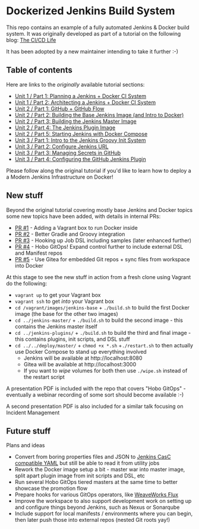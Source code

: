 # Dockerized Jenkins Build System

This repo contains an example of a fully automated Jenkins & Docker build
system. It was originally developed as part of a tutorial on the following blog:
[The CI/CD Life](http://cicd.life)

It has been adopted by a new maintainer intending to take it further :-)

## Table of contents

Here are links to the _originally_ available tutorial sections:

* [Unit 1 / Part 1: Planning a Jenkins + Docker CI System](http://cicd.life/u1-p1-planning-jenkins-docker-ci-infrastructure/)
* [Unit 1 / Part 2: Architecting a Jenkins + Docker CI System](http://cicd.life/u1-p2-architecting-jenkins-docker-ci-system/)
* [Unit 2 / Part 1: GitHub + GitHub Flow](http://cicd.life/u2-p1-designing-the-code-repository/)
* [Unit 2 / Part 2: Building the Base Jenkins Image (and Intro to Docker)](http://cicd.life/u2-p2-building-base-jenkins-docker-image/)
* [Unit 2 / Part 3: Building the Jenkins Master Image](http://cicd.life/u2-p3-building-jenkins-master-image/)
* [Unit 2 / Part 4: The Jenkins Plugin Image](http://cicd.life/u2-p4-building-jenkins-plugin-image/)
* [Unit 2 / Part 5: Starting Jenkins with Docker Compose](http://cicd.life/u2-p5-writing-docker-compose-file/)
* [Unit 3 / Part 1: Intro to the Jenkins Groovy Init System](http://cicd.life/u3-p1-intro-jenkins-groovy-init-system/)
* [Unit 3 / Part 2: Configure Jenkins URL](http://cicd.life/u3-p2-configure-jenkins-url-with-groovy/)
* [Unit 3 / Part 3: Managing Secrets in GitHub](http://cicd.life/u3-p3-transcrypting-secrets-github-repo/)
* [Unit 3 / Part 4: Configuring the GitHub Jenkins Plugin](http://cicd.life/u3-p4-configuring-jenkins-github-groovy/)

Please follow along the original tutorial if you'd like to learn how to deploy a
a Modern Jenkins Infrastructure on Docker!

## New stuff

Beyond the original tutorial covering mostly base Jenkins and Docker topics some new topics have been added, with details in internal PRs:

* [PR #1](https://github.com/Cervator/modern-jenkins/pull/1) - Adding a Vagrant box to run Docker inside
* [PR #2](https://github.com/Cervator/modern-jenkins/pull/2) - Better Gradle and Groovy integration
* [PR #3](https://github.com/Cervator/modern-jenkins/pull/3) - Hooking up Job DSL including samples (later enhanced further)
* [PR #4](https://github.com/Cervator/modern-jenkins/pull/4) - Hobo GitOps! Expand control further to include external DSL and Manifest repos
* [PR #5](https://github.com/Cervator/modern-jenkins/pull/5) - Use Gitea for embedded Git repos + sync files from workspace into Docker

At this stage to see the new stuff in action from a fresh clone using Vagrant do the following:

* `vagrant up` to get your Vagrant box
* `vagrant ssh` to get _into_ your Vagrant box
* `cd /vagrant/images/jenkins-base` + `./build.sh` to build the first Docker image (the base for the other two images)
* `cd ../jenkins-master/` + `./build.sh` to build the second image - this contains the Jenkins master itself
* `cd ../jenkins-plugins/` + `./build.sh` to build the third and final image - this contains plugins, init scripts, and DSL stuff
* `cd ../../deploy/master/` + `chmod +x *.sh` +`./restart.sh` to then actually use Docker Compose to stand up everything involved
  * Jenkins will be available at http://localhost:8080
  * Gitea will be available at http://localhost:3000
  * If you want to *wipe* volumes for both then use `./wipe.sh` instead of the restart script

A presentation PDF is included with the repo that covers "Hobo GitOps" - eventually a webinar recording of some sort should become available :-)

A second presentation PDF is also included for a similar talk focusing on Incident Management

## Future stuff

Plans and ideas

* Convert from boring properties files and JSON to [Jenkins CasC compatible YAML](https://github.com/jenkinsci/configuration-as-code-plugin) but still be able to read it from utility jobs
* Rework the Docker image setup a bit - master war into master image, split apart plugin image from init scripts and DSL, etc
* Run several Hobo GitOps tiered masters at the same time to better showcase the promotion flow
* Prepare hooks for various GitOps operators, like [WeaveWorks Flux](https://github.com/weaveworks/flux)
* Improve the workspace to also support development work on setting up and configure things beyond Jenkins, such as Nexus or Sonarqube
* Include support for local manifests / environments where you can begin, then later push those into external repos (nested Git roots yay!)
